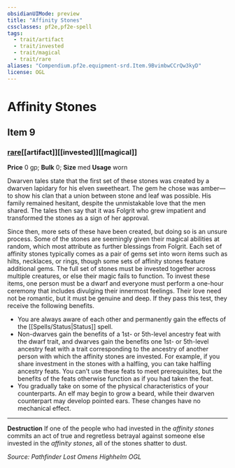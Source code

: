```yaml
---
obsidianUIMode: preview
title: "Affinity Stones"
cssclasses: pf2e,pf2e-spell
tags:
  - trait/artifact
  - trait/invested
  - trait/magical
  - trait/rare
aliases: "Compendium.pf2e.equipment-srd.Item.9BvimbwCCrQw3kyD"
license: OGL
---
```

# Affinity Stones
## Item 9
### [rare](rare "Rare Rarity Trait")[[artifact]][[invested]][[magical]]


**Price** 0 gp; 
**Bulk** 0; **Size** med
**Usage** worn

Dwarven tales state that the first set of these stones was created by a dwarven lapidary for his elven sweetheart. The gem he chose was amber—to show his clan that a union between stone and leaf was possible. His family remained hesitant, despite the unmistakable love that the men shared. The tales then say that it was Folgrit who grew impatient and transformed the stones as a sign of her approval.

Since then, more sets of these have been created, but doing so is an unsure process. Some of the stones are seemingly given their magical abilities at random, which most attribute as further blessings from Folgrit. Each set of affinity stones typically comes as a pair of gems set into worn items such as hilts, necklaces, or rings, though some sets of affinity stones feature additional gems. The full set of stones must be invested together across multiple creatures, or else their magic fails to function. To invest these items, one person must be a dwarf and everyone must perform a one-hour ceremony that includes divulging their innermost feelings. Their love need not be romantic, but it must be genuine and deep. If they pass this test, they receive the following benefits.

*   You are always aware of each other and permanently gain the effects of the [[Spells/Status|Status]] spell.
*   Non-dwarves gain the benefits of a 1st- or 5th-level ancestry feat with the dwarf trait, and dwarves gain the benefits one 1st- or 5th-level ancestry feat with a trait corresponding to the ancestry of another person with which the affinity stones are invested. For example, if you share investment in the stones with a halfling, you can take halfling ancestry feats. You can't use these feats to meet prerequisites, but the benefits of the feats otherwise function as if you had taken the feat.
*   You gradually take on some of the physical characteristics of your counterparts. An elf may begin to grow a beard, while their dwarven counterpart may develop pointed ears. These changes have no mechanical effect.

* * *

**Destruction** If one of the people who had invested in the _affinity stones_ commits an act of true and regretless betrayal against someone else invested in the _affinity stones_, all of the stones shatter to dust.

*Source: Pathfinder Lost Omens Highhelm*
*OGL*